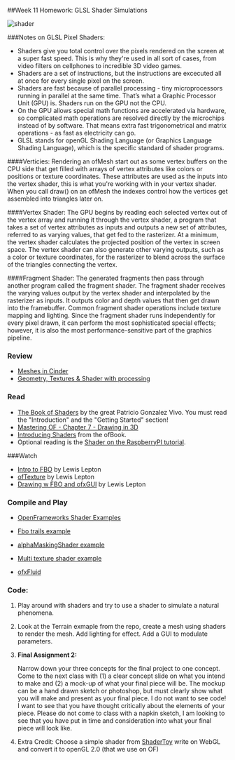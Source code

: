##Week 11 Homework: GLSL Shader Simulations 

![shader](http://poniesandlight.co.uk/img/flat_shading_teaser.jpg)

###Notes on GLSL Pixel Shaders:

* Shaders give you total control over the pixels rendered on the screen at a super fast speed. This is why they're used in all sort of cases, from video filters on cellphones to incredible 3D video games.
* Shaders are a set of instructions, but the instructions are excecuted all at once for every single pixel on the screen.
* Shaders are fast because of parallel processing - tiny microprocessors running in parallel at the same time. That’s what a Graphic Processor Unit (GPU) is. Shaders run on the GPU not the CPU.
* On the GPU allows special math functions are accelerated via hardware, so complicated math operations are resolved directly by the microchips instead of by software. That means extra fast trigonometrical and matrix operations - as fast as electricity can go.
* GLSL stands for openGL Shading Language (or Graphics Language Shading Language), which is the specific standard of shader programs. 

####Verticies:
Rendering an ofMesh start out as some vertex buffers on the CPU side that get filled with arrays of vertex attributes like colors or positions or texture coordinates. These attributes are used as the inputs into the vertex shader, this is what you're working with in your vertex shader. When you call draw() on an ofMesh the indexes control how the vertices get assembled into triangles later on.

####Vertex Shader:
The GPU begins by reading each selected vertex out of the vertex array and running it through the vertex shader, a program that takes a set of vertex attributes as inputs and outputs a new set of attributes, referred to as varying values, that get fed to the rasterizer. At a minimum, the vertex shader calculates the projected position of the vertex in screen space. The vertex shader can also generate other varying outputs, such as a color or texture coordinates, for the rasterizer to blend across the surface of the triangles connecting the vertex.

####Fragment Shader:
The generated fragments then pass through another program called the fragment shader. The fragment shader receives the varying values output by the vertex shader and interpolated by the rasterizer as inputs. It outputs color and depth values that then get drawn into the framebuffer. Common fragment shader operations include texture mapping and lighting. Since the fragment shader runs independently for every pixel drawn, it can perform the most sophisticated special effects; however, it is also the most performance-sensitive part of the graphics pipeline.






### Review 

* [Meshes in Cinder](http://www.creativeapplications.net/tutorials/guide-to-meshes-in-cinder-cinder-tutorials/)
* [Geometry, Textures & Shader with processing](http://www.creativeapplications.net/processing/geometry-textures-shaders-processing-tutorial/)

### Read

* [The Book of Shaders](http://patriciogonzalezvivo.com/2015/thebookofshaders/) by the great Patricio Gonzalez Vivo. You must read the "Introduction" and the "Getting Started" section!
* [Mastering OF - Chapter 7 - Drawing in 3D](http://www.academia.edu/4978694/Mastering_openFrameworks_-_Chapter_7_Drawing_in_3D)
* [Introducing Shaders](http://openframeworks.cc/ofBook/chapters/shaders.html) from the ofBook.
* Optional reading is the [Shader on the RaspberryPI tutorial](http://www.creativeapplications.net/tutorials/how-to-use-openframeworks-on-the-raspberrypi-tutorial/).

###Watch
* [Intro to FBO](https://www.youtube.com/watch?v=oJ6sA7vLPqc) by Lewis Lepton
* [ofTexture](https://www.youtube.com/watch?v=cfyot_pOz64&index=32&list=PL4neAtv21WOmrV8z9rSzL20QpdLU1zJLr) by Lewis Lepton
* [Drawing w FBO and ofxGUI](https://www.youtube.com/watch?v=PxpnVhpfm2s&index=51&list=PL4neAtv21WOmrV8z9rSzL20QpdLU1zJLr) by Lewis Lepton

### Compile and Play

* [OpenFrameworks Shader Examples](https://github.com/openframeworks/openFrameworks/tree/master/examples/shader)

* [Fbo trails example](https://github.com/openframeworks/openFrameworks/tree/master/examples/gl/fboTrailsExample)

* [alphaMaskingShader example](https://github.com/openframeworks/openFrameworks/tree/master/examples/gl/alphaMaskingShaderExample)

* [Multi texture shader example](https://github.com/openframeworks/openFrameworks/tree/master/examples/gl/multiTextureShaderExample)

* [ofxFluid](https://github.com/patriciogonzalezvivo/ofxFluid)


### Code:


1. Play around with shaders and try to use a shader to simulate a natural phenomena.

2. Look at the Terrain exmaple from the repo, create a mesh using shaders to render the mesh. Add lighting for effect. Add a GUI to modulate parameters.  

3. **Final Assignment 2:**

	Narrow down your three concepts for the final project to one concept. Come to the next class with (1) a clear concept slide on what you intend to make and (2) a mock-up of what your final piece will be. The mockup can be a hand drawn sketch or photoshop, but must clearly show what you will make and present as your final piece. I do not want to see code! I want to see that you have thought critically about the elements of your piece. Please do not come to class with a napkin sketch, I am looking to see that you have put in time and consideration into what your final piece will look like. 
	
4. Extra Credit: Choose a simple shader from [ShaderToy](https://www.shadertoy.com/) write on WebGL and convert it to openGL 2.0 (that we use on OF)
	
 
